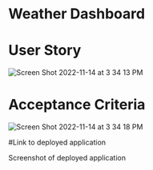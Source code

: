 # Weather Dashboard

# User Story
![Screen Shot 2022-11-14 at 3 34 13 PM](https://user-images.githubusercontent.com/111664734/201790057-c22fcee8-b8ce-4587-a13c-610f1ebc1a85.png)

# Acceptance Criteria 
![Screen Shot 2022-11-14 at 3 34 18 PM](https://user-images.githubusercontent.com/111664734/201790064-ec6984a5-fc1b-426b-a703-543f562cc1f9.png)

#Link to deployed application

Screenshot of deployed application
